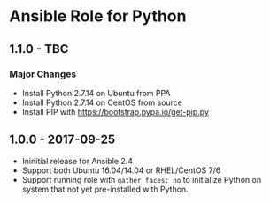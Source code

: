 Ansible Role for Python
=======================

1.1.0 - TBC
-----------

### Major Changes

-   Install Python 2.7.14 on Ubuntu from PPA
-   Install Python 2.7.14 on CentOS from source
-   Install PIP with <https://bootstrap.pypa.io/get-pip.py>

1.0.0 - 2017-09-25
------------------

-   Ininitial release for Ansible 2.4
-   Support both Ubuntu 16.04/14.04 or RHEL/CentOS 7/6
-   Support running role with `gather_faces: no` to initialize Python on system that not yet pre-installed with Python.

